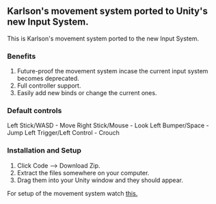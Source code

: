 ## Karlson's movement system ported to Unity's new Input System.

This is Karlson's movement system ported to the new Input System.

### Benefits
1. Future-proof the movement system incase the current input system becomes deprecated.
2. Full controller support.
3. Easily add new binds or change the current ones.

### Default controls
Left Stick/WASD - Move
Right Stick/Mouse - Look
Left Bumper/Space - Jump
Left Trigger/Left Control - Crouch

### Installation and Setup
1. Click Code --> Download Zip.
2. Extract the files somewhere on your computer.
3. Drag them into your Unity window and they should appear.

For setup of the movement system watch [this.](https://youtu.be/XAC8U9-dTZU)
